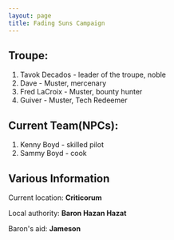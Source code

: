 ```yaml
---
layout: page
title: Fading Suns Campaign
---
```


## Troupe:
1. Tavok Decados - leader of the troupe, noble
2. Dave - Muster, mercenary
3. Fred LaCroix - Muster, bounty hunter
4. Guiver - Muster, Tech Redeemer

## Current Team(NPCs):
1. Kenny Boyd - skilled pilot
2. Sammy Boyd - cook

## Various Information
Current location: **Criticorum**

Local authority: **Baron Hazan Hazat**

Baron's aid: **Jameson**
